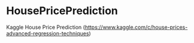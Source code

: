 # HousePricePrediction
Kaggle House Price Prediction (https://www.kaggle.com/c/house-prices-advanced-regression-techniques)
